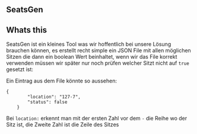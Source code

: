 ## SeatsGen

## Whats this

SeatsGen ist ein kleines Tool was wir hoffentlich bei unsere Lösung brauchen können, es erstellt recht simple ein JSON File mit allen möglichen Sitzen die dann ein boolean Wert beinhaltet, wenn wir das File korrekt verwenden müssen wir später nur noch prüfen welcher Sitzt nicht auf `true` gesetzt ist: 

Ein Eintrag aus dem File könnte so aussehen: 

```
{
        "location": "127-7",
        "status": false
    }

```

Bei `location:` erkennt man mit der ersten Zahl vor dem `-` die Reihe wo der Sitz ist, die Zweite Zahl ist die Zeile des Sitzes 